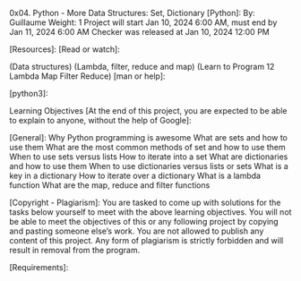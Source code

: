 0x04. Python - More Data Structures: Set, Dictionary
[Python]:
 By: Guillaume
 Weight: 1
 Project will start Jan 10, 2024 6:00 AM, must end by Jan 11, 2024 6:00 AM
 Checker was released at Jan 10, 2024 12:00 PM

[Resources]:
[Read or watch]:

(Data structures)
(Lambda, filter, reduce and map)
(Learn to Program 12 Lambda Map Filter Reduce)
[man or help]:

[python3]:

Learning Objectives
[At the end of this project, you are expected to be able to explain to anyone, without the help of Google]:

[General]:
Why Python programming is awesome
What are sets and how to use them
What are the most common methods of set and how to use them
When to use sets versus lists
How to iterate into a set
What are dictionaries and how to use them
When to use dictionaries versus lists or sets
What is a key in a dictionary
How to iterate over a dictionary
What is a lambda function
What are the map, reduce and filter functions

[Copyright - Plagiarism]:
You are tasked to come up with solutions for the tasks below yourself to meet with the above learning objectives.
You will not be able to meet the objectives of this or any following project by copying and pasting someone else’s work.
You are not allowed to publish any content of this project.
Any form of plagiarism is strictly forbidden and will result in removal from the program.

[Requirements]:

